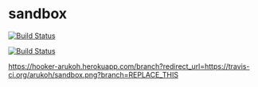 sandbox
=======
[![Build Status](https://travis-ci.org/arukoh/sandbox.png?branch=master)](https://travis-ci.org/arukoh/sandbox)


[![Build Status](https://hooker-arukoh.herokuapp.com/branch?redirect_url=https://travis-ci.org/arukoh/sandbox.png?branch=REPLACE_THIS)](https://travis-ci.org/arukoh/sandbox)


https://hooker-arukoh.herokuapp.com/branch?redirect_url=https://travis-ci.org/arukoh/sandbox.png?branch=REPLACE_THIS
